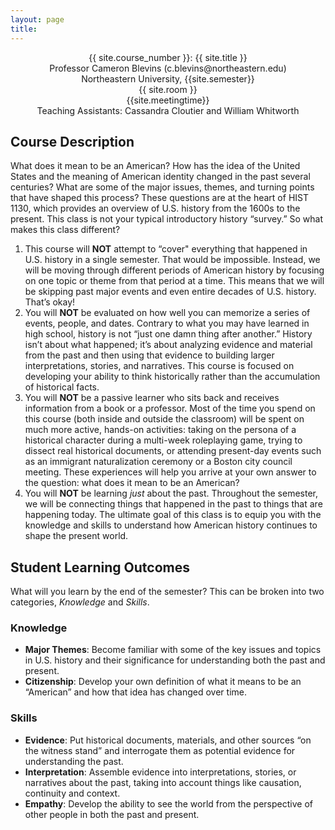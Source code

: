 ```yaml
---
layout: page
title:
---
```


<div style="text-align: center">
<p>
{{ site.course_number }}: {{ site.title }}<br>
Professor Cameron Blevins (c.blevins@northeastern.edu)<br>
Northeastern University, {{site.semester}}<br>
{{ site.room }}<br>
{{site.meetingtime}}<br>
Teaching Assistants: Cassandra Cloutier and William Whitworth 
</p>
</div>

## Course Description

What does it mean to be an American? How has the idea of the United States and the meaning of American identity changed in the past several centuries? What are some of the major issues, themes, and turning points that have shaped this process? These questions are at the heart of HIST 1130, which provides an overview of U.S. history from the 1600s to the present. This class is not your typical introductory history “survey.” So what makes this class different?

1. This course will **NOT** attempt to “cover" everything that happened in U.S. history in a single semester. That would be impossible. Instead, we will be moving through different periods of American history by focusing on one topic or theme from that period at a time. This means that we will be skipping past major events and even entire decades of U.S. history. That’s okay! 
2. You will **NOT** be evaluated on how well you can memorize a series of events, people, and dates. Contrary to what you may have learned in high school, history is not “just one damn thing after another.” History isn’t about what happened; it’s about analyzing evidence and material from the past and then using that evidence to building larger interpretations, stories, and narratives. This course is focused on developing your ability to think historically rather than the accumulation of historical facts.
3. You will **NOT** be a passive learner who sits back and receives information from a book or a professor. Most of the time you spend on this course (both inside and outside the classroom) will be spent on much more active, hands-on activities: taking on the persona of a historical character during a multi-week roleplaying game, trying to dissect real historical documents, or attending present-day events such as an immigrant naturalization ceremony or a Boston city council meeting. These experiences will help you arrive at your own answer to the question: what does it mean to be an American?
4. You will **NOT** be learning *just* about the past. Throughout the semester, we will be connecting things that happened in the past to things that are happening today. The ultimate goal of this class is to equip you with the knowledge and skills to understand how American history continues to shape the present world. 

## Student Learning Outcomes

What will you learn by the end of the semester? This can be broken into two categories, *Knowledge* and *Skills*.

### Knowledge

- **Major Themes**: Become familiar with some of the key issues and topics in U.S. history and their significance for understanding both the past and present.
- **Citizenship**: Develop your own definition of what it means to be an “American” and how that idea has changed over time. 

### Skills

- **Evidence**: Put historical documents, materials, and other sources “on the witness stand” and interrogate them as potential evidence for understanding the past.
- **Interpretation**: Assemble evidence into interpretations, stories, or narratives about the past, taking into account things like causation, continuity and context.
- **Empathy**: Develop the ability to see the world from the perspective of other people in both the past and present.